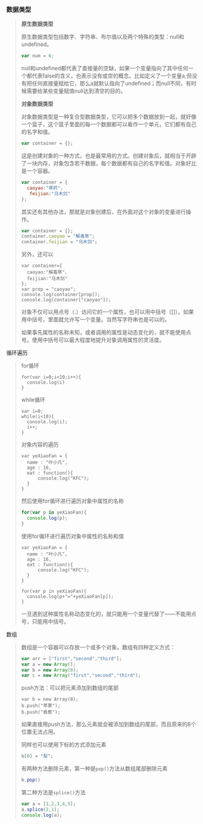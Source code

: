 ### 数据类型

>**原生数据类型**
>
>原生数据类型包括数字、字符串、布尔值以及两个特殊的类型：null和undefined。
>
>```javascript
>var num = 6;
>```
>
>null和undefined都代表了直接量的空缺，如果一个变量指向了其中任何一个都代表false的含义，也表示没有或空的概念。比如定义了一个变量a,但没有把任何直接量赋给它，那么a就默认指向了undefined；而null不同，有时候需要给某些变量赋值null达到清空的目的。
>
>**对象数据类型**
>
>对象数据类型是一种复合型数据类型，它可以把多个数据放到一起，就好像一个篮子，这个篮子里面的每一个数据都可以看作一个单元，它们都有自己的名字和值。
>
>```javascript
>var container = {};
>```
>
>这是创建对象的一种方式，也是最常用的方式。创建对象后，就相当于开辟了一块内存，对象包含若干数据，每个数据都有自己的名字和值。对象好比是一个容器。
>
>```javascript
>var container = {
>	caoyao:"草药",
>    feijian:"乌木剑"
>};
>```
>
>其实还有其他办法，那就是对象创建后，在外面对这个对象的变量进行操作。
>
>```javascript
>var container = {};
>container.caoyao = "解毒草";
>container.feijian = "乌木剑";
>```
>
>另外，还可以
>
>```solidity
>var container={
>	caoyao:"解毒草"，
>	feijian:"乌木剑"
>};
>var prop = "caoyao";
>console.log(container[prop]);
>console.log(container["caoyao"]);
>```
>
>对象不仅可以用点号（.）访问它的一个属性，也可以用中括号（[]）。如果用中括号，里面就允许写一个变量。当然写字符串也是可以的。
>
>如果事先属性的名称未知，或者调用的属性是动态变化的，就不能使用点号。使用中括号可以最大程度地提升对象调用属性的灵活度。

循环遍历

>for循环
>
>```solidity
>for(var i=0;i<10;i++){
>	console.log(i)
>}
>```
>
>while循环
>
>```solidity
>var i=0;
>while(i<10){
>	console.log(i);
>	i++;
>}
>```
>
>对象内容的遍历
>
>```solidity
>var yeXiaoFan = {
>	name : "叶小凡",
>	age : 16,
>	eat : function(){
>		console.log("KFC");
>	}
>}
>```
>
>然后使用for循环进行遍历对象中属性的名称
>
>```javascript
>for(var p in yeXiaoFan){
>	console.log(p);
>}
>```
>
>使用for循环进行遍历对象中属性的名称和值
>
>```solidity
>var yeXiaoFan = {
>	name : "叶小凡",
>	age : 16,
>	eat : function(){
>		console.log("KFC");
>	}
>}
>
>for(var p in yeXiaoFan){
>	console.log(p+"="+yeXiaoFan[p]);
>}
>```
>
>一旦遇到这种属性名称动态变化的，就只能用一个变量代替了——不能用点号，只能用中括号。

数组

>数组是一个容器可以存放一个或多个对象。数组有四种定义方式：
>
>```javascript
>var arr = ["first","second","third"];
>var a = new Array();
>var b = new Array(8);
>var c = new Array("first","second","third");
>```
>
>push方法：可以把元素添加到数组的尾部
>
>```solidity
>var b = new Array(8);
>b.push("苹果");
>b.push("香蕉");
>```
>
>如果直接用push方法，那么元素就会被添加到数组的尾部，而且原来的8个位置无法占用。
>
>同样也可以使用下标的方式添加元素
>
>```js
>b[0] = "梨";
>```
>
>有两种方法删除元素，第一种是`pop()`方法从数组尾部删除元素
>
>```js
>b.pop()
>```
>
>第二种方法是`splice()`方法
>
>```js
>var a = [1,2,3,4,5];
>a.splice(2,1);
>console.log(a);
>```
>
>